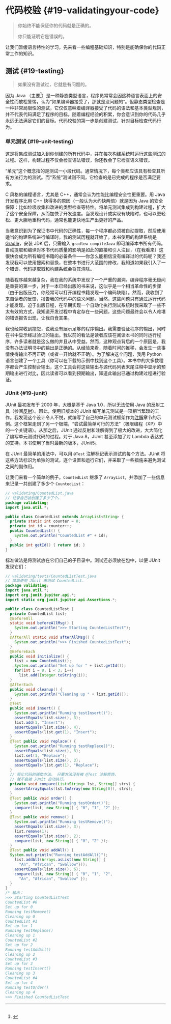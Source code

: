 # 代码校验 {#19-validatingyour-code}

> 你始终不能保证你的代码就是正确的。
>
> 你只能证明它是错误的。

让我们暂缓语言特性的学习，先来看一些编程基础知识，特别是能确保你的代码正常工作的知识。

## 测试 {#19-testing}

> 如果没有测试过，它就是有问题的。

因为 Java （主要[^1]）是一种静态类型语言，程序员常常会因这种语言表面上的安全性而放松警惕，认为“如果编译器接受了，那就是没问题的”。但静态类型检查是一种非常局限性的测试，它仅仅意味着编译器接受了代码的语法和基本类型规则，并不代表代码满足了程序的目标。随着编程经验的积累，你会意识到你的代码几乎永远无法满足它们的目标。代码校验的第一步是创建测试，针对目标检查代码行为。

### 单元测试 {#19-unit-testing}

这是将集成测试加入到你创建的所有代码中，并在每次构建系统时运行这些测试的过程。这样，构建过程不仅会检查语法错误，你还教会了它检查语义错误。

“单元”这个概念指的是测试一小段代码。通常情况下，每个类都应该具有检查其所有方法行为的测试。而“系统”测试则不同，它检查的是已完成的程序是否满足要求。

C 风格的编程语言，尤其是 C++，通常会认为性能比编程安全性更重要。用 Java 开发程序比用 C++ 快得多的原因（一般认为大约快两倍）就是因为 Java 的安全保障：比如垃圾收集和改进的类型检查等特性。将单元测试集成到构建过程，扩大了这个安全保障，从而加快了开发速度。当发现设计或实现有缺陷时，也可以更轻松、更大胆地重构代码，通常也能更快地生产出更好的产品。

当我意识到为了保证书中代码的正确性，每一个程序都必须被自动提取，然后使用适当的构建系统进行编译时，我的测试历程就开始了。本书使用的构建系统是 [Gradle](https://gradle.org/)，安装 JDK 后，只需输入 `gradlew compileJava` 即可编译本书所有代码。自动提取和编译对本书代码质量的影响是如此的直接和引人注目，（在我看来）这很快会成为所有编程书籍的必备条件——你怎么能相信没有编译过的代码呢？我还发现我可以使用搜索和替换，在整本书进行大范围的修改，我知道如果我引入了一个错误，代码提取器和构建系统会将其清除。

随着程序越来越复杂，我在我的系统中发现了一个严重的漏洞。编译程序毫无疑问是重要的第一步，对于一本已经出版的书来说，这似乎是一个相当革命性的步骤（由于出版压力，你经常可以打开编程书籍发现一个编码缺陷）。然而，我收到了来自读者的反馈，报告我的代码中的语义问题。当然，这些问题只有通过运行代码才能发现。迫于出版日程，在早期实现一个自动化执行测试系统时我采取了一些不太有效的方式，我知道开发过程中肯定存在一些问题，这些问题最终会以令人难堪的错误报告出现，让我自食其果。

我也经常收到抱怨，说我没有展示足够的程序输出。我需要验证程序的输出，同时在书中显示经过验证的输出。我以前的看法是读者应该在阅读本书的同时运行程序，许多读者就是这么做的并且从中受益。然而，这种观点背后的一个原因是，我没有办法证明书中的输出是正确的。从经验来看，随着时间的推移，会发生一些事情使得输出不再正确（或者一开始就不正确）。为了解决这个问题，我用 Python 语言创建了一个工具（你可以在下载的示例中找到这个工具）。本书中的大多数程序都会产生控制台输出，这个工具会将这些输出与源代码列表末尾注释中显示的预期输出进行对比，因此读者可以看到预期输出，知道此输出已通过构建过程进行验证。 

### JUnit {#19-junit}

JUnit 最初发布于 2000 年，大概是基于 Java 1.0，所以无法使用 Java 的反射工具（参阅[反射](#)）。因此，使用旧版本的 JUnit 编写单元测试是一项相当繁琐的工作。我发现这个设计令人不悦，就编写了自己的单元测试框架作为[注解](#)章节的示例。这个框架走到了另一个极端，“尝试最简单可行的方法”（极限编程（XP）中的一个关键语）。从那之后，JUnit 通过反射和注解得到了极大的改进，大大简化了编写单元测试代码的过程。对于 Java 8，JUnit 甚至添加了对 Lambda 表达式的支持。本书使用了当时最新的版本，JUnit5。

在 JUnit 最简单的用法中，可以用 `@Test` 注解标记表示测试的每个方法。JUnit 将这些方法标识为单独的测试，逐个设置和运行它们，并采取了一些措施来避免测试之间的副作用。

让我们来看一个简单的例子。`CountedList` 继承了 `ArrayList`，并添加了一些信息来记录一共创建了多少个 `CountedList`：

```java
// validating/CountedList.java 
// 记录自己被创建了多少了个。
package validating; 
import java.util.*;

public class CountedList extends ArrayList<String> { 
  private static int counter = 0; 
  private int id = counter++; 
  public CountedList() { 
    System.out.println("CountedList #" + id); 
  } 
  public int getId() { return id; }
}
```

标准做法是将测试放在它们自己的子目录中。测试还必须放在包中，以便 JUnit 发现它们：

```java
// validating/tests/CountedListTest.java 
// 简单使用 JUnit 来测试 CountedList. 
package validating; 
import java.util.*; 
import org.junit.jupiter.api.*; 
import static org.junit.jupiter.api.Assertions.*;

public class CountedListTest {
  private CountedList list; 
  @BeforeAll 
  static void beforeAllMsg() {
    System.out.println(">>> Starting CountedListTest"); 
  } 
  @AfterAll static void afterAllMsg() {
    System.out.println(">>> Finished CountedListTest"); 
  } 
  @BeforeEach 
  public void initialize() {
    list = new CountedList();
    System.out.println("Set up for " + list.getId());
    for(int i = 0; i < 3; i++)
      list.add(Integer.toString(i));
  } 
  @AfterEach 
  public void cleanup() {
    System.out.println("Cleaning up " + list.getId()); 
  } 
  @Test 
  public void insert() {
    System.out.println("Running testInsert()");
    assertEquals(list.size(), 3);
    list.add(1, "Insert");
    assertEquals(list.size(), 4);
    assertEquals(list.get(1), "Insert");
  } 
  @Test public void replace() { 
    System.out.println("Running testReplace()"); 
    assertEquals(list.size(), 3); 
    list.set(1, "Replace"); 
    assertEquals(list.size(), 3); 
    assertEquals(list.get(1), "Replace");
  } 
  // 简化代码的辅助方法。 只要方法没有被 @Test 注解修饰，
  // 就不会被 JUnit 自动执行。
  private void compare(List<String> lst, String[] strs) {
    assertArrayEquals(lst.toArray(new String[0]), strs); 
  } 
  @Test public void order() {
    System.out.println("Running testOrder()");
    compare(list, new String[] { "0", "1", "2" }); 
  } 
  @Test public void remove() {
    System.out.println("Running testRemove()");
    assertEquals(list.size(), 3);
    list.remove(1);
    assertEquals(list.size(), 2);
    compare(list, new String[] { "0", "2" });
  } 
  @Test public void addAll() {
  System.out.println("Running testAddAll()"); 
    list.addAll(Arrays.asList(new String[] {
      "An", "African", "Swallow"})); 
    assertEquals(list.size(), 6); 
    compare(list, new String[] { "0", "1", "2",
      "An", "African", "Swallow" });
  }
} 
/* 输出：
>>> Starting CountedListTest 
CountedList #0 
Set up for 0 
Running testRemove() 
Cleaning up 0 
CountedList #1 
Set up for 1 
Running testReplace() 
Cleaning up 1 
CountedList #2 
Set up for 2 
Running testAddAll() 
Cleaning up 2 
CountedList #3 
Set up for 3 
Running testInsert() 
Cleaning up 3 
CountedList #4 
Set up for 4 
Running testOrder() 
Cleaning up 4
>>> Finished CountedListTest
```

[^1]: #


